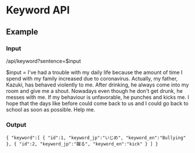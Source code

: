 # Keyword API

## Example
### Input
/api/keyword?sentence=$input

$input = 
I've had a trouble with my daily life because the amount of time I spend with my family increased due to coronavirus. Actually, my father, Kazuki, has behaved violently to me. After drinking,  he always come into my room and give me a shout. Nowadays even though he don't get drunk, he messes with me. If my behaviour is unfavorable, he punches and kicks me. I hope that the days like before could come back to us and I could go back to school as soon as possible. Help me.

### Output
`
    {
    "keyword":[
        {
            "id":1,
            "keyword_jp":"いじめ",
            "keyword_en":"Bullying"
        },
        {
            "id":2,
            "keyword_jp":"蹴る",
            "keyword_en":"kick"
        }
        ]
    }
`